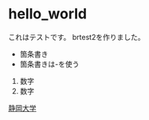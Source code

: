 # hello_world
  これはテストです。
brtest2を作りました。
- 箇条書き
- 箇条書きは-を使う

1. 数字
2. 数字

[静岡大学](https://www.shizuoka.ac.jp/)
